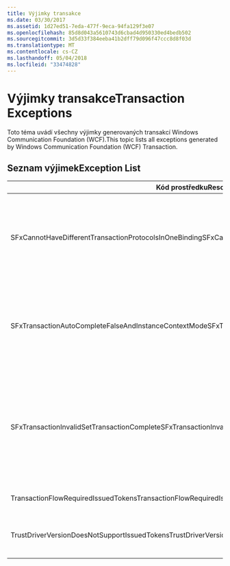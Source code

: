 ```yaml
---
title: Výjimky transakce
ms.date: 03/30/2017
ms.assetid: 1d27ed51-7eda-477f-9eca-94fa129f3e07
ms.openlocfilehash: 85d8d043a5610743d6cbad4d950330ed4bedb502
ms.sourcegitcommit: 3d5d33f384eeba41b2dff79d096f47ccc8d8f03d
ms.translationtype: MT
ms.contentlocale: cs-CZ
ms.lasthandoff: 05/04/2018
ms.locfileid: "33474828"
---
```

# <a name="transaction-exceptions"></a><span data-ttu-id="189cd-102">Výjimky transakce</span><span class="sxs-lookup"><span data-stu-id="189cd-102">Transaction Exceptions</span></span>
<span data-ttu-id="189cd-103">Toto téma uvádí všechny výjimky generovaných transakcí Windows Communication Foundation (WCF).</span><span class="sxs-lookup"><span data-stu-id="189cd-103">This topic lists all exceptions generated by Windows Communication Foundation (WCF) Transaction.</span></span>  
  
## <a name="exception-list"></a><span data-ttu-id="189cd-104">Seznam výjimek</span><span class="sxs-lookup"><span data-stu-id="189cd-104">Exception List</span></span>  
  
|<span data-ttu-id="189cd-105">Kód prostředku</span><span class="sxs-lookup"><span data-stu-id="189cd-105">Resource Code</span></span>|<span data-ttu-id="189cd-106">Řetězec prostředku</span><span class="sxs-lookup"><span data-stu-id="189cd-106">Resource String</span></span>|  
|-------------------|---------------------|  
|<span data-ttu-id="189cd-107">SFxCannotHaveDifferentTransactionProtocolsInOneBinding</span><span class="sxs-lookup"><span data-stu-id="189cd-107">SFxCannotHaveDifferentTransactionProtocolsInOneBinding</span></span>|<span data-ttu-id="189cd-108">Informace o zásadách importovaných z metadat určuje různé hodnoty pro TransactionProtocol mezi operace.</span><span class="sxs-lookup"><span data-stu-id="189cd-108">The policy information being imported from metadata specifies different values for TransactionProtocol among the operations.</span></span> <span data-ttu-id="189cd-109">Je podporován pouze jeden TransactionProtocol pro každý koncový bod.</span><span class="sxs-lookup"><span data-stu-id="189cd-109">Only a single TransactionProtocol for each endpoint is supported.</span></span>|  
|<span data-ttu-id="189cd-110">SFxTransactionAutoCompleteFalseAndInstanceContextMode</span><span class="sxs-lookup"><span data-stu-id="189cd-110">SFxTransactionAutoCompleteFalseAndInstanceContextMode</span></span>|<span data-ttu-id="189cd-111">Vlastnost TransactionAutoComplete nemůže mít hodnotu false, není-li režim InstanceContextMode služby PerSession.</span><span class="sxs-lookup"><span data-stu-id="189cd-111">TransactionAutoComplete cannot be false unless the service's InstanceContextMode is PerSession.</span></span> <span data-ttu-id="189cd-112">Na implementaci zadaný kontraktu a operace byla nalezena chyba.</span><span class="sxs-lookup"><span data-stu-id="189cd-112">An error was found on the implementation of the specified contract and operation.</span></span>|  
|<span data-ttu-id="189cd-113">SFxTransactionInvalidSetTransactionComplete</span><span class="sxs-lookup"><span data-stu-id="189cd-113">SFxTransactionInvalidSetTransactionComplete</span></span>|<span data-ttu-id="189cd-114">OperationContext.SetTransactionComplete lze volat v operaci jenom v případě, že je vlastnost TransactionAutoComplete nastaven na hodnotu false a vlastností TransactionScopeRequired nastavena na hodnotu true.</span><span class="sxs-lookup"><span data-stu-id="189cd-114">OperationContext.SetTransactionComplete can be called in an operation only when TransactionAutoComplete is set to false and TransactionScopeRequired is set to true.</span></span> <span data-ttu-id="189cd-115">Jedná se o neplatný scénář a aktuální transakce byla ukončena.</span><span class="sxs-lookup"><span data-stu-id="189cd-115">This is an invalid scenario and the current transaction was terminated.</span></span>|  
|<span data-ttu-id="189cd-116">TransactionFlowRequiredIssuedTokens</span><span class="sxs-lookup"><span data-stu-id="189cd-116">TransactionFlowRequiredIssuedTokens</span></span>|<span data-ttu-id="189cd-117">Tok transakcí, předávaných vystavené tokeny musí také podporovat.</span><span class="sxs-lookup"><span data-stu-id="189cd-117">To flow a transaction, flowing issued tokens must also be supported.</span></span>|  
|<span data-ttu-id="189cd-118">TrustDriverVersionDoesNotSupportIssuedTokens</span><span class="sxs-lookup"><span data-stu-id="189cd-118">TrustDriverVersionDoesNotSupportIssuedTokens</span></span>|<span data-ttu-id="189cd-119">Nakonfigurované verze důvěryhodnosti nepodporuje vystavené tokeny.</span><span class="sxs-lookup"><span data-stu-id="189cd-119">The configured Trust version does not support issued tokens.</span></span> <span data-ttu-id="189cd-120">Použijte WSTrustFeb2005 nebo vyšší.</span><span class="sxs-lookup"><span data-stu-id="189cd-120">Use WSTrustFeb2005 or above.</span></span>|
